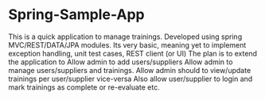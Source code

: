 # Spring-Sample-App

This is a quick application to manage trainings. 
Developed using spring MVC/REST/DATA/JPA modules.
Its very basic, meaning yet to implement exception handling, unit test cases, REST client (or UI)
The plan is to extend the application to 
  Allow admin to add users/suppliers
  Allow admin to manage users/suppliers and trainings. 
  Allow admin should to view/update trainings per user/supplier vice-versa
  Also allow user/supplier to login and mark trainings as complete or re-evaluate etc.
  
  
